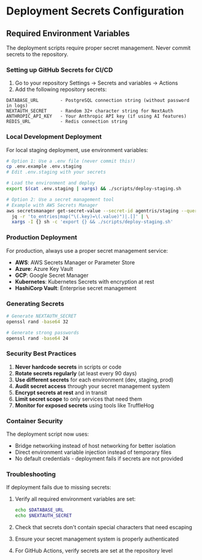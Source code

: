 # Deployment Secrets Configuration

## Required Environment Variables

The deployment scripts require proper secret management. Never commit secrets to the repository.

### Setting up GitHub Secrets for CI/CD

1. Go to your repository Settings → Secrets and variables → Actions
2. Add the following repository secrets:

```
DATABASE_URL        - PostgreSQL connection string (without password in logs)
NEXTAUTH_SECRET     - Random 32+ character string for NextAuth
ANTHROPIC_API_KEY   - Your Anthropic API key (if using AI features)
REDIS_URL           - Redis connection string
```

### Local Development Deployment

For local staging deployment, use environment variables:

```bash
# Option 1: Use a .env file (never commit this!)
cp .env.example .env.staging
# Edit .env.staging with your secrets

# Load the environment and deploy
export $(cat .env.staging | xargs) && ./scripts/deploy-staging.sh

# Option 2: Use a secret management tool
# Example with AWS Secrets Manager
aws secretsmanager get-secret-value --secret-id agentris/staging --query SecretString --output text | \
  jq -r 'to_entries|map("\(.key)=\(.value)")|.[]' | \
  xargs -I {} sh -c 'export {} && ./scripts/deploy-staging.sh'
```

### Production Deployment

For production, always use a proper secret management service:

- **AWS**: AWS Secrets Manager or Parameter Store
- **Azure**: Azure Key Vault
- **GCP**: Google Secret Manager
- **Kubernetes**: Kubernetes Secrets with encryption at rest
- **HashiCorp Vault**: Enterprise secret management

### Generating Secrets

```bash
# Generate NEXTAUTH_SECRET
openssl rand -base64 32

# Generate strong passwords
openssl rand -base64 24
```

### Security Best Practices

1. **Never hardcode secrets** in scripts or code
2. **Rotate secrets regularly** (at least every 90 days)
3. **Use different secrets** for each environment (dev, staging, prod)
4. **Audit secret access** through your secret management system
5. **Encrypt secrets at rest** and in transit
6. **Limit secret scope** to only services that need them
7. **Monitor for exposed secrets** using tools like TruffleHog

### Container Security

The deployment script now uses:

- Bridge networking instead of host networking for better isolation
- Direct environment variable injection instead of temporary files
- No default credentials - deployment fails if secrets are not provided

### Troubleshooting

If deployment fails due to missing secrets:

1. Verify all required environment variables are set:

   ```bash
   echo $DATABASE_URL
   echo $NEXTAUTH_SECRET
   ```

2. Check that secrets don't contain special characters that need escaping

3. Ensure your secret management system is properly authenticated

4. For GitHub Actions, verify secrets are set at the repository level
